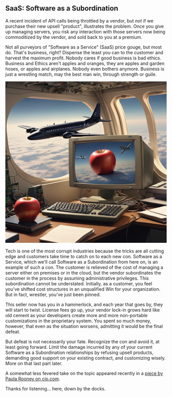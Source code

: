 ## SaaS: Software as a Subordination

A recent incident of API calls being throttled by a vendor, but *not* if we purchase their new upsell "product", illustrates the problem.  Once you give up managing servers, you risk any interaction with those servers now being commoditized by the vendor, and sold back to you at a premium.

Not all purveyors of "Software as a Service" (SaaS) price gouge, but most do.  That's business, right?  Dispense the least you can to the customer and harvest the maximum profit.  Nobody cares if good business is bad ethics.  Business and Ethics aren't apples and oranges, they are apples and garden hoses, or apples and airplanes.  Nobody even bothers anymore.  Business is just a wrestling match, may the best man win, through strength or guile.

![](/assets/images/apples_airplanes.jpg)

Tech is one of the most corrupt industries because the tricks are all cutting edge and customers take time to catch on to each new con.  Software as a Service, which we'll call Software as a Subordination from here on, is an example of such a con.  The customer is relieved of the cost of managing a server either on premises or in the cloud, but the vendor subordinates the customer in the process by assuming administrative privileges.  This subordination cannot be understated.  Initially, as a customer, you feel you've shifted cost structures in an unqualified Win for your organization.  But in fact, wrestler, you've just been pinned.

This seller now has you in a hammerlock, and each year that goes by, they will start to twist.  License fees go up, your vendor lock-in grows hard like old cement as your developers create more and more non-portable customizations in the proprietary system.  You spent so much money, however, that even as the situation worsens, admitting it would be the final defeat.

But defeat is not necessarily your fate.  Recognize the con and avoid it, at least going forward.  Limit the damage incurred by any of your current Software as a Subordination relationships by refusing upsell products, demanding good support on your existing contract, and customizing wisely.  More on that last part later.

A somewhat less fevered take on the topic appeared recently in a [piece by Paula Rooney on cio.com](https://www.cio.com/article/1313537/cios-take-aim-at-saas-sprawl.html). 

Thanks for listening... here, down by the docks.

